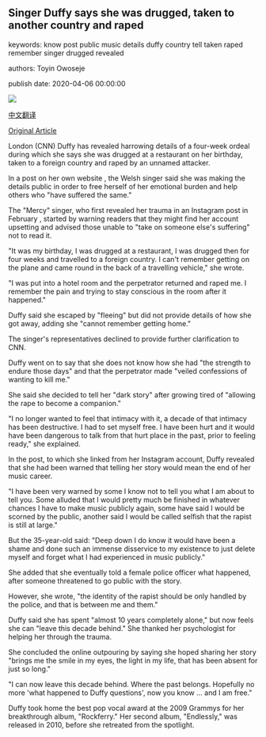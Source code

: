 ## Singer Duffy says she was drugged, taken to another country and raped

keywords: know post public music details duffy country tell taken raped remember singer drugged revealed

authors: Toyin Owoseje

publish date: 2020-04-06 00:00:00

![](https://cdn.cnn.com/cnnnext/dam/assets/200226121153-singer-duffy-thumbnail-lon-orig-super-tease.jpg)

[中文翻译](Singer%20Duffy%20says%20she%20was%20drugged%2C%20taken%20to%20another%20country%20and%20raped_zh.md)

[Original Article](https://edition.cnn.com/2020/04/06/entertainment/duffy-rape-ordeal-intl-scli-gbr/index.html)

London (CNN) Duffy has revealed harrowing details of a four-week ordeal during which she says she was drugged at a restaurant on her birthday, taken to a foreign country and raped by an unnamed attacker.

In a post on her own website , the Welsh singer said she was making the details public in order to free herself of her emotional burden and help others who "have suffered the same."

The "Mercy" singer, who first revealed her trauma in an Instagram post in February , started by warning readers that they might find her account upsetting and advised those unable to "take on someone else's suffering" not to read it.

"It was my birthday, I was drugged at a restaurant, I was drugged then for four weeks and travelled to a foreign country. I can't remember getting on the plane and came round in the back of a travelling vehicle," she wrote.

"I was put into a hotel room and the perpetrator returned and raped me. I remember the pain and trying to stay conscious in the room after it happened."

Duffy said she escaped by "fleeing" but did not provide details of how she got away, adding she "cannot remember getting home."

The singer's representatives declined to provide further clarification to CNN.

Duffy went on to say that she does not know how she had "the strength to endure those days" and that the perpetrator made "veiled confessions of wanting to kill me."

She said she decided to tell her "dark story" after growing tired of "allowing the rape to become a companion."

"I no longer wanted to feel that intimacy with it, a decade of that intimacy has been destructive. I had to set myself free. I have been hurt and it would have been dangerous to talk from that hurt place in the past, prior to feeling ready," she explained.

In the post, to which she linked from her Instagram account, Duffy revealed that she had been warned that telling her story would mean the end of her music career.

"I have been very warned by some I know not to tell you what I am about to tell you. Some alluded that I would pretty much be finished in whatever chances I have to make music publicly again, some have said I would be scorned by the public, another said I would be called selfish that the rapist is still at large."

But the 35-year-old said: "Deep down I do know it would have been a shame and done such an immense disservice to my existence to just delete myself and forget what I had experienced in music publicly."

She added that she eventually told a female police officer what happened, after someone threatened to go public with the story.

However, she wrote, "the identity of the rapist should be only handled by the police, and that is between me and them."

Duffy said she has spent "almost 10 years completely alone," but now feels she can "leave this decade behind." She thanked her psychologist for helping her through the trauma.

She concluded the online outpouring by saying she hoped sharing her story "brings me the smile in my eyes, the light in my life, that has been absent for just so long."

"I can now leave this decade behind. Where the past belongs. Hopefully no more 'what happened to Duffy questions', now you know ... and I am free."

Duffy took home the best pop vocal award at the 2009 Grammys for her breakthrough album, "Rockferry." Her second album, "Endlessly," was released in 2010, before she retreated from the spotlight.